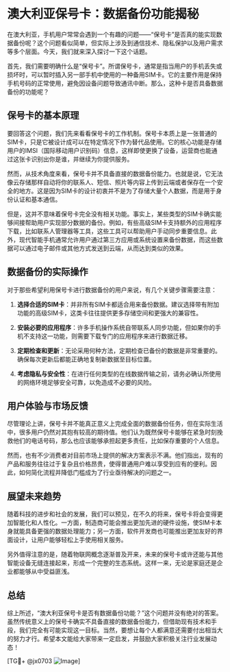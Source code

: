 # 澳大利亚保号卡：数据备份功能揭秘

在澳大利亚，手机用户常常会遇到一个有趣的问题——“保号卡”是否真的能实现数据备份呢？这个问题看似简单，但实际上涉及到通信技术、隐私保护以及用户需求等多个层面。今天，我们就来深入探讨一下这个话题。

首先，我们需要明确什么是“保号卡”。所谓保号卡，通常是指当用户的手机丢失或损坏时，可以暂时插入另一部手机中使用的一种备用SIM卡。它的主要作用是保持手机号码的正常使用，避免因设备问题导致通讯中断。那么，这种卡是否具备数据备份的功能呢？

## 保号卡的基本原理

要回答这个问题，我们先来看看保号卡的工作机制。保号卡本质上是一张普通的SIM卡，只是它被设计成可以在特定情况下作为替代品使用。它的核心功能是存储用户的IMSI（国际移动用户识别码）信息，这样即使更换了设备，运营商也能通过这张卡识别出你是谁，并继续为你提供服务。

然而，从技术角度来看，保号卡并不具备直接的数据备份能力。也就是说，它无法像云存储那样自动将你的联系人、短信、照片等内容上传到云端或者保存在一个安全的地方。这是因为SIM卡的设计初衷并不是为了存储大量个人数据，而是用于身份认证和基本通信。

但是，这并不意味着保号卡完全没有相关功能。事实上，某些类型的SIM卡确实能够间接帮助用户实现部分数据的备份。例如，有些高级SIM卡支持额外的应用程序下载，比如联系人管理器等工具，这些工具可以帮助用户手动同步重要信息。此外，现代智能手机通常允许用户通过第三方应用或系统设置来备份数据，而这些数据可以通过电子邮件或其他方式发送到云端，从而达到类似的效果。

## 数据备份的实际操作

对于那些希望利用保号卡进行数据备份的用户来说，有几个关键步骤需要注意：

1. **选择合适的SIM卡**：并非所有SIM卡都适合用来备份数据。建议选择带有附加功能的高级SIM卡，这类卡往往提供更多存储空间和更强大的兼容性。

2. **安装必要的应用程序**：许多手机操作系统自带联系人同步功能，但如果你的手机不支持这一功能，则需要下载专门的应用程序来进行数据迁移。

3. **定期检查和更新**：无论采用何种方法，定期检查已备份的数据是非常重要的。确保每次更新后都能正确地复制新数据至目标位置。

4. **考虑隐私与安全性**：在进行任何类型的在线数据传输之前，请务必确认所使用的网络环境足够安全可靠，以免造成不必要的风险。

## 用户体验与市场反馈

尽管理论上讲，保号卡并不能真正意义上完成全面的数据备份任务，但在实际生活中，很多用户仍然对其抱有较高的期待值。他们认为既然保号卡能够在紧急时刻挽救他们的电话号码，那么也应该能够承担起更多责任，比如保存重要的个人信息。

然而，也有不少消费者对目前市场上提供的解决方案表示不满。他们指出，现有的产品和服务往往过于复杂且价格昂贵，使得普通用户难以享受到应有的便利。因此，如何简化流程并降低门槛成为了行业亟待解决的问题之一。

## 展望未来趋势

随着科技的进步和社会的发展，我们可以预见，在不久的将来，保号卡将会变得更加智能化和人性化。一方面，制造商可能会推出更加先进的硬件设施，使SIM卡本身就能具备更强的数据处理能力；另一方面，软件开发商也可能推出更加友好的界面设计，让用户能够轻松上手使用相关服务。

另外值得注意的是，随着物联网概念逐渐普及开来，未来的保号卡或许还能与其他智能设备无缝连接起来，形成一个完整的生态系统。这样一来，无论是家庭还是企业都能够从中受益匪浅。

## 总结

综上所述，“澳大利亚保号卡是否有数据备份功能？”这个问题并没有绝对的答案。虽然传统意义上的保号卡确实不具备直接的数据备份能力，但借助现有技术和手段，我们完全有可能实现这一目标。当然，要想让每个人都满意还需要付出相当大的努力才行。希望本文能给大家带来一定启发，并鼓励大家积极关注行业发展动态！

[TG💪+ @jx0703 ![Image](https://github.com/user-attachments/assets/dbca1d08-cadb-493c-b0ec-ad6f7a83f270)]